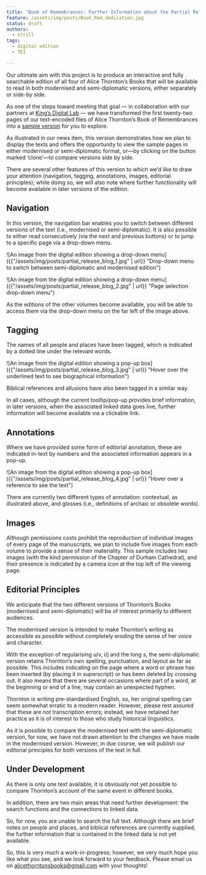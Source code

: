 ```yaml
---
title: "Book of Remembrances: Further Information about the Partial Release"
feature: /assets/img/posts/Book_Rem_dedication.jpg
status: draft
authors:
  - strill
tags:
  - digital edition
  - TEI

---
```


Our ultimate aim with this project is to produce an interactive and fully searchable edition of all four of Alice Thornton’s Books that will be available to read in both modernised and semi-diplomatic versions, either separately or side-by side.

As one of the steps toward meeting that goal — in collaboration with our partners at [King’s Digital Lab](https://thornton.kdl.kcl.ac.uk/about/) — we have transformed the first twenty-two pages of our text-encoded files of Alice Thornton’s Book of Remembrances into a [sample version](https://thornton.kdl.kcl.ac.uk/books/viewer/?&p0.lo=l1) for you to explore. 

As illustrated in our news item, this version demonstrates how we plan to display the texts and offers the opportunity to view the sample pages in either modernised or semi-diplomatic format, or—by clicking on the button marked ‘clone’—to compare versions side by side.

There are several other features of this version to which we’d like to draw your attention (navigation, tagging, annotations, images, editorial principles); while doing so, we will also note where further functionality will become available in later versions of the edition. 

## Navigation

In this version, the navigation bar enables you to switch between different versions of the text (i.e., modernised or semi-diplomatic). It is also possible to either read consecutively (via the next and previous buttons) or to jump to a specific page via a drop-down menu.

![An image from the digital edition showing a drop-down menu]({{"/assets/img/posts/partial_release_blog_1.jpg" | url}} "Drop-down menu to switch between semi-diplomatic and modernised edition")

![An image from the digital edition showing a drop-down menu]({{"/assets/img/posts/partial_release_blog_2.jpg" | url}} "Page selection drop-down menu")

As the editions of the other volumes become available, you will be able to access them via the drop-down menu on the far left of the image above.

## Tagging 

The names of all people and places have been tagged, which is indicated by a dotted line under the relevant words.

![An image from the digital edition showing a pop-up box]({{"/assets/img/posts/partial_release_blog_3.jpg" | url}} "Hover over the underlined text to see biographical information")

Biblical references and allusions have also been tagged in a similar way.

In all cases, although the current tooltip/pop-up provides brief information, in later versions, when the associated linked data goes live, further information will become available via a clickable link.

## Annotations

Where we have provided some form of editorial annotation, these are indicated in-text by numbers and the associated information appears in a pop-up.

![An image from the digital edition showing a pop-up box]({{"/assets/img/posts/partial_release_blog_4.jpg" | url}} "Hover over a reference to see the text")

There are currently two different types of annotation: contextual, as illustrated above, and glosses (i.e., definitions of archaic or obsolete words).

## Images 

Although permissions costs prohibit the reproduction of individual images of every page of the manuscripts, we plan to include five images from each volume to provide a sense of their materiality. This sample includes two images (with the kind permission of the Chapter of Durham Cathedral), and their presence is indicated by a camera icon at the top left of the viewing page. 

## Editorial Principles

We anticipate that the two different versions of Thornton’s Books (modernised and semi-diplomatic) will be of interest primarily to different audiences.

The modernised version is intended to make Thornton’s writing as accessible as possible without completely eroding the sense of her voice and character. 

With the exception of regularising u/v, i/j and the long s, the semi-diplomatic version retains Thornton’s own spelling, punctuation, and layout as far as possible. This includes indicating on the page where a word or phrase has been inserted (by placing it in superscript) or has been deleted by crossing out. It also means that there are several occasions where part of a word, at the beginning or end of a line, may contain an unexpected hyphen.

Thornton is writing pre-standardised English, so, her original spelling can seem somewhat erratic to a modern reader. However, please rest assured that these are not transcription errors; instead, we have retained her practice as it is of interest to those who study historical linguistics.

As it is possible to compare the modernised text with the semi-diplomatic version, for now, we have not drawn attention to the changes we have made in the modernised version. However, in due course, we will publish our editorial principles for both versions of the text in full.

## Under Development

As there is only one text available, it is obviously not yet possible to compare Thornton’s account of the same event in different books.

In addition, there are two main areas that need further development: the search functions and the connections to linked data. 

So, for now, you are unable to search the full text. Although there are brief notes on people and places, and biblical references are currently supplied, the further information that is contained in the linked data is not yet available.

So, this is very much a work-in-progress; however, we very much hope you like what you see, and we look forward to your feedback. Please email us on alicethorntonsbooks@gmail.com with your thoughts!


